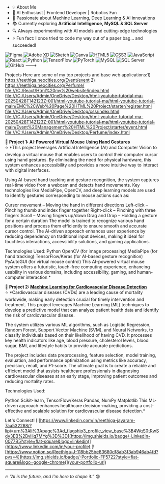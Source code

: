 - 💡 About Me
- 🤖 AI Enthusiast | Frontend Developer | Robotics Fan
- 🧠 Passionate about Machine Learning, Deep Learning & AI innovations
- 📚 Currently exploring **Artificial Intelligence, MySQL & SQL Server**
- 🔍 Always experimenting with AI models and cutting-edge technologies
- ⚡ Fun fact: I once tried to code my way out of a paper bag... and succeeded!
  
![Figma](https://img.shields.io/badge/-Figma-F24E1E?style=flat-square&logo=figma&logoColor=white)
![Adobe XD](https://img.shields.io/badge/-Adobe%20XD-FF61F6?style=flat-square&logo=adobexd&logoColor=white)
![Sketch](https://img.shields.io/badge/-Sketch-F7B500?style=flat-square&logo=sketch&logoColor=white)
![Canva](https://img.shields.io/badge/-Canva-00C4CC?style=flat-square&logo=canva&logoColor=white)
![HTML5](https://img.shields.io/badge/-HTML5-E34F26?style=flat-square&logo=html5&logoColor=white)
![CSS3](https://img.shields.io/badge/-CSS3-1572B6?style=flat-square&logo=css3)
![JavaScript](https://img.shields.io/badge/-JavaScript-F7DF1E?style=flat-square&logo=javascript)
![React](https://img.shields.io/badge/-React-61DAFB?style=flat-square&logo=react)
![Python](https://img.shields.io/badge/-Python-3776AB?style=flat-square&logo=python&logoColor=white)
![TensorFlow](https://img.shields.io/badge/-TensorFlow-FF6F00?style=flat-square&logo=tensorflow&logoColor=white)
![PyTorch](https://img.shields.io/badge/-PyTorch-EE4C2C?style=flat-square&logo=pytorch&logoColor=white)
![MySQL](https://img.shields.io/badge/-MySQL-4479A1?style=flat-square&logo=mysql)
![SQL Server](https://img.shields.io/badge/-SQL%20Server-CC2927?style=flat-square&logo=microsoft-sql-server&logoColor=white)
![GitHub](https://img.shields.io/badge/-GitHub-181717?style=flat-square&logo=github)
--->

Projects
Here are some of my top projects and base web applications:1) https://reethiga.neocities.org/Event/event
2) https://reethiga.neocities.org/Perfume/
[file:///C:/React/Html%20my%20website/index.html 
file:///C:/Users/Admin/OneDrive/Desktop/html-youtube-tutorial-ma-20250428T142123Z-001/html-youtube-tutorial-ma/html-youtube-tutorial-main/EMC%20Web%20Page%20HTML%20Project/starter/register.html
file:///C:/Users/Admin/OneDrive/Desktop/css/index.html
file:///C:/Users/Admin/OneDrive/Desktop/html-youtube-tutorial-ma-20250428T142123Z-001/html-youtube-tutorial-ma/html-youtube-tutorial-main/Event%20Management%20HTML%20Project/starter/event.html
file:///C:/Users/Admin/OneDrive/Desktop/Perfume/index.html](url)

📌 **Project 1: [AI-Powered Virtual Mouse Using Hand Gestures](https://github.com/your-username/project1)**  
⭐ *This project leverages Artificial Intelligence (AI) and Computer Vision to develop a virtual mouse that enables users to control their computer cursor using hand gestures. By eliminating the need for physical hardware, this system enhances accessibility and provides a more intuitive way to interact with digital interfaces.

Using AI-based hand tracking and gesture recognition, the system captures real-time video from a webcam and detects hand movements. Key technologies like MediaPipe, OpenCV, and deep learning models are used to identify gestures corresponding to mouse actions such as:

Cursor movement – Moving the hand in different directions
Left-click – Pinching thumb and index finger together
Right-click – Pinching with three fingers
Scroll – Moving fingers up/down
Drag and Drop – Holding a gesture for a certain duration
The model is trained to recognize various hand positions and process them efficiently to ensure smooth and accurate cursor control. The AI-driven approach enhances user experience by reducing dependency on traditional input devices, making it ideal for touchless interactions, accessibility solutions, and gaming applications.

Technologies Used:
Python
OpenCV (for image processing)
MediaPipe (for hand tracking)
TensorFlow/Keras (for AI-based gesture recognition)
PyAutoGUI (for virtual mouse control)
This AI-powered virtual mouse system offers a futuristic, touch-free computing experience, enhancing usability in various domains, including accessibility, gaming, and human-computer interaction.*

📌 **Project 2: [Machine Learning for Cardiovascular Disease Detection](https://github.com/your-username/project2)**  
⭐ *Cardiovascular diseases (CVDs) are a leading cause of mortality worldwide, making early detection crucial for timely intervention and treatment. This project leverages Machine Learning (ML) techniques to develop a predictive model that can analyze patient health data and identify the risk of cardiovascular disease.

The system utilizes various ML algorithms, such as Logistic Regression, Random Forest, Support Vector Machine (SVM), and Neural Networks, to classify individuals based on their likelihood of having CVD. It processes key health indicators like age, blood pressure, cholesterol levels, blood sugar, BMI, and lifestyle habits to provide accurate predictions.

The project includes data preprocessing, feature selection, model training, evaluation, and performance optimization using metrics like accuracy, precision, recall, and F1-score. The ultimate goal is to create a reliable and efficient model that assists healthcare professionals in diagnosing cardiovascular diseases at an early stage, improving patient outcomes and reducing mortality rates.

Technologies Used:

Python
Scikit-learn, TensorFlow/Keras
Pandas, NumPy
Matplotlib
This ML-driven approach enhances healthcare decision-making, providing a cost-effective and scalable solution for cardiovascular disease detection.*

 Let's Connect!
[![https://www.linkedin.com/in/reethiga-jayaram-7aa532288/?lipi=urn%3Ali%3Apage%3Ad_flagship3_profile_view_base%3B4WqS0tRwSdy3EB%2BvHq7MYg%3D%3D](https://img.shields.io/badge/-LinkedIn-0077B5?style=flat-square&logo=linkedin)](https://www.linkedin.com/in/your-profile)
[![https://www.notion.so/Reethiga-J-118bb25be83680df8ab3f3ab946ab4fd?pvs=4](https://img.shields.io/badge/-Portfolio-FF5722?style=flat-square&logo=google-chrome)](your-portfolio-url)

---

🔥 *“AI is the future, and I'm here to shape it.”* 😎




